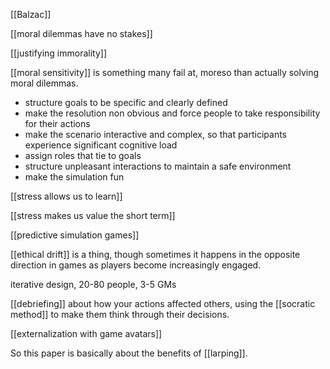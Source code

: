 [[Balzac]]

[[moral dilemmas have no stakes]]

[[justifying immorality]]

[[moral sensitivity]] is something many fail at, moreso than actually solving moral dilemmas.

 - structure goals to be specific and clearly defined
 - make the resolution non obvious and force people to take responsibility for their actions
 - make the scenario interactive and complex, so that participants experience significant cognitive load
 - assign roles that tie to goals
 - structure unpleasant interactions to maintain a safe environment
 - make the simulation fun

[[stress allows us to learn]]

[[stress makes us value the short term]]

[[predictive simulation games]]

[[ethical drift]] is a thing, though sometimes it happens in the opposite direction in games as players become increasingly engaged.

iterative design, 20-80 people, 3-5 GMs

[[debriefing]] about how your actions affected others, using the [[socratic method]] to make them think through their decisions.

[[externalization with game avatars]]

So this paper is basically about the benefits of [[larping]].
